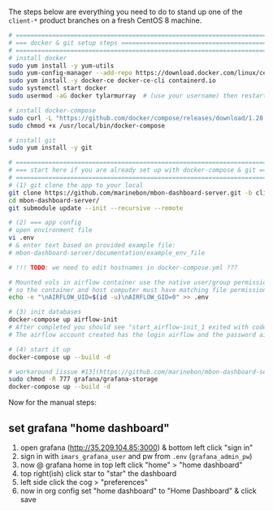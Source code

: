 The steps below are everything you need to do to stand up one of the `client-*` product branches on a fresh CentOS 8 machine.

```bash
# ====================================================================================
# === docker & git setup steps =======================================================
# ====================================================================================
# install docker
sudo yum install -y yum-utils
sudo yum-config-manager --add-repo https://download.docker.com/linux/centos/docker-ce.repo
sudo yum install -y docker-ce docker-ce-cli containerd.io
sudo systemctl start docker
sudo usermod -aG docker tylarmurray  # (use your username) then restart session to reload groups

# install docker-compose
sudo curl -L "https://github.com/docker/compose/releases/download/1.28.5/docker-compose-$(uname -s)-$(uname -m)" -o /usr/local/bin/docker-compose
sudo chmod +x /usr/local/bin/docker-compose

# install git
sudo yum install -y git

# ====================================================================================
# === start here if you are already set up with docker-compose & git =================
# ====================================================================================
# (1) git clone the app to your local
git clone https://github.com/marinebon/mbon-dashboard-server.git -b client-fwc3
cd mbon-dashboard-server/
git submodule update --init --recursive --remote

# (2) === app config
# open environment file
vi .env  
# & enter text based on provided example file:
# mbon-dashboard-server/documentation/example_env_file

# !!! TODO: we need to edit hostnames in docker-compose.yml ???

# Mounted vols in airflow container use the native user/group permissions,
# so the container and host computer must have matching file permissions
echo -e "\nAIRFLOW_UID=$(id -u)\nAIRFLOW_GID=0" >> .env

# (3) init databases
docker-compose up airflow-init
# After completed you should see "start_airflow-init_1 exited with code 0".
# The airflow account created has the login airflow and the password airflow.

# (4) start it up
docker-compose up --build -d

# workaround [issue #13](https://github.com/marinebon/mbon-dashboard-server/issues/13)
sudo chmod -R 777 grafana/grafana-storage
docker-compose up --build -d
```

Now for the manual steps:

## set grafana "home dashboard"
1. open grafana (http://35.209.104.85:3000) & bottom left click "sign in"
2. sign in with `imars_grafana_user` and pw from `.env` (`grafana_admin_pw`)
3. now @ grafana home in top left click "home" > "home dashboard"
4. top right(ish) click star to "star" the dashboard
5. left side click the cog > "preferences" 
6. now in org config set "home dashboard" to "Home Dashboard" & click save 
